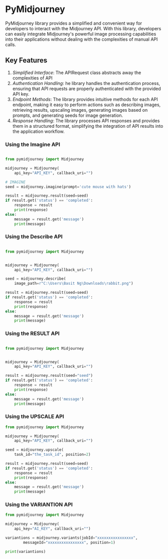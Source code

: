 # PyMidjourney

PyMidjourney library provides a simplified and convenient way for developers to interact with the Midjourney API. With this library, developers can easily integrate Midjourney's powerful image processing capabilities into their applications without dealing with the complexities of manual API calls.

## Key Features

1. _Simplified Interface_: The APIRequest class abstracts away the complexities of API
2. _Authentication Handling_: he library handles the authentication process, ensuring that API requests are properly authenticated with the provided API key.
3. _Endpoint Methods_: The library provides intuitive methods for each API endpoint, making it easy to perform actions such as describing images, retrieving results, upscaling images, generating images based on prompts, and generating seeds for image generation.
4. _Response Handling_: The library processes API responses and provides them in a structured format, simplifying the integration of API results into the application workflow.

### Using the Imagine API

```python

from pymidjourney import Midjourney

midjourney = Midjourney(
    api_key="API_KEY", callback_uri="")

# IMAGINE
seed = midjourney.imagine(prompt='cute mouse with hats')

result = midjourney.result(seed=seed)
if result.get('status') == 'completed':
    response = result
    print(response)
else:
    message = result.get('message')
    print(message)

```

### Using the Describe API

```python

from pymidjourney import Midjourney


midjourney = Midjourney(
    api_key="API_KEY", callback_uri="")

seed = midjourney.describe(
    image_path=r"C:\Users\Basit Ng\Downloads\rabbit.png")

result = midjourney.result(seed=seed)
if result.get('status') == 'completed':
    response = result
    print(response)
else:
    message = result.get('message')
    print(message)


```

### Using the RESULT API

```python

from pymidjourney import Midjourney


midjourney = Midjourney(
    api_key="API_KEY", callback_uri="")

result = midjourney.result(seed="seed")
if result.get('status') == 'completed':
    response = result
    print(response)
else:
    message = result.get('message')
    print(message)


```

### Using the UPSCALE API

```python
from pymidjourney import Midjourney

midjourney = Midjourney(
    api_key="API_KEY", callback_uri="")

seed = midjourney.upscale(
    task_id="the_task_id", position=2)

result = midjourney.result(seed=seed)
if result.get('status') == 'completed':
    response = result
    print(response)
else:
    message = result.get('message')
    print(message)

```

### Using the VARIANTION API

```python
from pymidjourney import Midjourney

midjourney = Midjourney(
    api_key="AI_KEY", callback_uri="")

variantions = midjourney.variants(jobId="xxxxxxxxxxxxxxxx",
        messageId="xxxxxxxxxxxxxxxx", position=1)

print(variantions)
```
